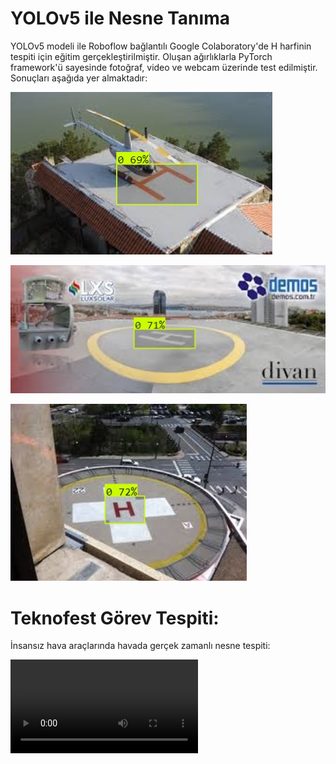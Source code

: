 # YOLOv5 ile Nesne Tanıma
YOLOv5 modeli ile Roboflow bağlantılı Google Colaboratory'de H harfinin tespiti için eğitim gerçekleştirilmiştir. Oluşan ağırlıklarla PyTorch framework'ü sayesinde fotoğraf, video ve webcam üzerinde test edilmiştir. 
Sonuçları aşağıda yer almaktadır:

![1](https://github.com/sevvalkapcak/YOLOv5-ile-Nesne-Tanima/blob/main/yolov5/sonu%C3%A7/1.jpg)

![2](https://github.com/sevvalkapcak/YOLOv5-ile-Nesne-Tanima/blob/main/yolov5/sonu%C3%A7/2.jpg)

![3](https://github.com/sevvalkapcak/YOLOv5-ile-Nesne-Tanima/blob/main/yolov5/sonu%C3%A7/3.jpg)
 
# Teknofest Görev Tespiti:

İnsansız hava araçlarında havada gerçek zamanlı nesne tespiti:
 
![video](https://github.com/sevvalkapcak/YOLOv5-ile-Nesne-Tanima/blob/main/yolov5/sonu%C3%A7/NQKAE5880.MOV)


